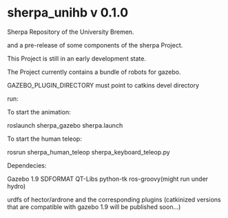 sherpa_unihb v 0.1.0
============

Sherpa Repository of the University Bremen. 


and a pre-release of some components of the sherpa Project.




This Project is still in an early development state.

The Project currently contains a bundle of robots for gazebo.



GAZEBO_PLUGIN_DIRECTORY must point to catkins devel directory


run:

To start the animation:

roslaunch sherpa_gazebo sherpa.launch

To start the human teleop:

rosrun sherpa_human_teleop sherpa_keyboard_teleop.py


Dependecies:

Gazebo 1.9
SDFORMAT
QT-Libs
python-tk
ros-groovy(might run under hydro)

urdfs of hector/ardrone and the corresponding plugins (catkinized versions that are compatible with gazebo 1.9 will be published soon...)